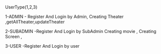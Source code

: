 UserType(1,2,3)

1-ADMIN - Register And Login by Admin, Creating Theater ,getAllTheater,updateTheater 


2-SUBADMIN -Register And Login by SubAdmin Creating movie , Creating Screen ,

3-USER  -Register And Login by user 